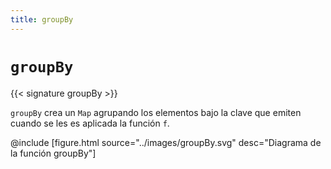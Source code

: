 ```yaml
---
title: groupBy
---
```


# `groupBy`

{{< signature groupBy >}}

`groupBy` crea un `Map` agrupando los elementos bajo la clave que emiten cuando se les es aplicada la función `f`.

@include [figure.html source="../images/groupBy.svg" desc="Diagrama de la función groupBy"]
